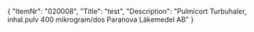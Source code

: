 {
  "ItemNr": "020008",
  "Title": "test",
  "Description": "Pulmicort Turbuhaler, inhal.pulv 400 mikrogram/dos Paranova Läkemedel AB"
}
